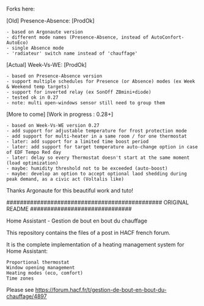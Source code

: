 Forks here:

[Old] Presence-Absence: [ProdOk]

    - based on Argonaute version
    - different mode names (Presence-Absence, instead of AutoConfort-AutoEco)
    - single Absence mode
    - 'radiateur' switch name instead of 'chauffage'

[Actual] Week-Vs-WE: [ProdOk]

    - based on Presence-Absence version
    - support multiple schedules for Presence (or Absence) modes (ex Week & Weekend temp targets)
    - support for inverted relay (ex SonOff ZBmini+diode)
    - tested ok in 0.27
    - note: multi open-windows sensor still need to group them

[More to come] [Work in progress : 0.28+]

    - based on Week-Vs-WE version 0.27
    - add support for adjustable temperature for frost protection mode
    - add support for multi-heater in a same room / for one thermostat
    - later: add support for a limited time boost period
    - later: add support for target temperature auto-change option in case of EDF Tempo Red day
    - later: delay so every Thermostat doesn't start at the same moment (load optimization)
    - maybe: humidity threshold not to be exceeded (auto-boost)
    - maybe: develop an option to accept optional laod shedding during peak demand, as a civic act (Voltalis like)

Thanks Argonaute for this beautiful work and tuto!

############################################## ORIGINAL README ##############################

Home Assistant - Gestion de bout en bout du chauffage

This repository contains the files of a post in HACF french forum.

It is the complete implementation of a heating management system for Home Assistant:

    Proportional thermostat
    Window opening management
    Heating modes (eco, comfort)
    Time zones

Please see https://forum.hacf.fr/t/gestion-de-bout-en-bout-du-chauffage/4897

